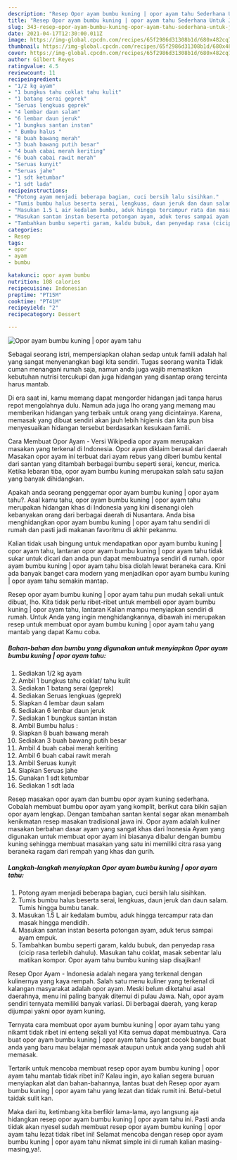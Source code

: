 ```yaml
---
description: "Resep Opor ayam bumbu kuning | opor ayam tahu Sederhana Untuk Jualan"
title: "Resep Opor ayam bumbu kuning | opor ayam tahu Sederhana Untuk Jualan"
slug: 343-resep-opor-ayam-bumbu-kuning-opor-ayam-tahu-sederhana-untuk-jualan
date: 2021-04-17T12:30:00.011Z
image: https://img-global.cpcdn.com/recipes/65f2986d31308b1d/680x482cq70/opor-ayam-bumbu-kuning-opor-ayam-tahu-foto-resep-utama.jpg
thumbnail: https://img-global.cpcdn.com/recipes/65f2986d31308b1d/680x482cq70/opor-ayam-bumbu-kuning-opor-ayam-tahu-foto-resep-utama.jpg
cover: https://img-global.cpcdn.com/recipes/65f2986d31308b1d/680x482cq70/opor-ayam-bumbu-kuning-opor-ayam-tahu-foto-resep-utama.jpg
author: Gilbert Reyes
ratingvalue: 4.5
reviewcount: 11
recipeingredient:
- "1/2 kg ayam"
- "1 bungkus tahu coklat tahu kulit"
- "1 batang serai geprek"
- "Seruas lengkuas geprek"
- "4 lembar daun salam"
- "6 lembar daun jeruk"
- "1 bungkus santan instan"
- " Bumbu halus "
- "8 buah bawang merah"
- "3 buah bawang putih besar"
- "4 buah cabai merah keriting"
- "6 buah cabai rawit merah"
- "Seruas kunyit"
- "Seruas jahe"
- "1 sdt ketumbar"
- "1 sdt lada"
recipeinstructions:
- "Potong ayam menjadi beberapa bagian, cuci bersih lalu sisihkan."
- "Tumis bumbu halus beserta serai, lengkuas, daun jeruk dan daun salam. Tumis hingga bumbu tanak."
- "Masukan 1.5 L air kedalam bumbu, aduk hingga tercampur rata dan masak hingga mendidih."
- "Masukan santan instan beserta potongan ayam, aduk terus sampai ayam empuk."
- "Tambahkan bumbu seperti garam, kaldu bubuk, dan penyedap rasa (cicip rasa terlebih dahulu). Masukan tahu coklat, masak sebentar lalu matikan kompor. Opor ayam tahu bumbu kuning siap disajikan!"
categories:
- Resep
tags:
- opor
- ayam
- bumbu

katakunci: opor ayam bumbu 
nutrition: 108 calories
recipecuisine: Indonesian
preptime: "PT15M"
cooktime: "PT41M"
recipeyield: "2"
recipecategory: Dessert

---
```



![Opor ayam bumbu kuning | opor ayam tahu](https://img-global.cpcdn.com/recipes/65f2986d31308b1d/680x482cq70/opor-ayam-bumbu-kuning-opor-ayam-tahu-foto-resep-utama.jpg)

Sebagai seorang istri, mempersiapkan olahan sedap untuk famili adalah hal yang sangat menyenangkan bagi kita sendiri. Tugas seorang  wanita Tidak cuman menangani rumah saja, namun anda juga wajib memastikan kebutuhan nutrisi tercukupi dan juga hidangan yang disantap orang tercinta harus mantab.

Di era  saat ini, kamu memang dapat mengorder hidangan jadi tanpa harus repot mengolahnya dulu. Namun ada juga lho orang yang memang mau memberikan hidangan yang terbaik untuk orang yang dicintainya. Karena, memasak yang dibuat sendiri akan jauh lebih higienis dan kita pun bisa menyesuaikan hidangan tersebut berdasarkan kesukaan famili. 

Cara Membuat Opor Ayam - Versi Wikipedia opor ayam merupakan masakan yang terkenal di Indonesia. Opor ayam diklaim berasal dari daerah Masakan opor ayam ini terbuat dari ayam rebus yang diberi bumbu kental dari santan yang ditambah berbagai bumbu seperti serai, kencur, merica. Ketika lebaran tiba, opor ayam bumbu kuning merupakan salah satu sajian yang banyak dihidangkan.

Apakah anda seorang penggemar opor ayam bumbu kuning | opor ayam tahu?. Asal kamu tahu, opor ayam bumbu kuning | opor ayam tahu merupakan hidangan khas di Indonesia yang kini disenangi oleh kebanyakan orang dari berbagai daerah di Nusantara. Anda bisa menghidangkan opor ayam bumbu kuning | opor ayam tahu sendiri di rumah dan pasti jadi makanan favoritmu di akhir pekanmu.

Kalian tidak usah bingung untuk mendapatkan opor ayam bumbu kuning | opor ayam tahu, lantaran opor ayam bumbu kuning | opor ayam tahu tidak sukar untuk dicari dan anda pun dapat membuatnya sendiri di rumah. opor ayam bumbu kuning | opor ayam tahu bisa diolah lewat beraneka cara. Kini ada banyak banget cara modern yang menjadikan opor ayam bumbu kuning | opor ayam tahu semakin mantap.

Resep opor ayam bumbu kuning | opor ayam tahu pun mudah sekali untuk dibuat, lho. Kita tidak perlu ribet-ribet untuk membeli opor ayam bumbu kuning | opor ayam tahu, lantaran Kalian mampu menyiapkan sendiri di rumah. Untuk Anda yang ingin menghidangkannya, dibawah ini merupakan resep untuk membuat opor ayam bumbu kuning | opor ayam tahu yang mantab yang dapat Kamu coba.

<!--inarticleads1-->

##### Bahan-bahan dan bumbu yang digunakan untuk menyiapkan Opor ayam bumbu kuning | opor ayam tahu:

1. Sediakan 1/2 kg ayam
1. Ambil 1 bungkus tahu coklat/ tahu kulit
1. Sediakan 1 batang serai (geprek)
1. Sediakan Seruas lengkuas (geprek)
1. Siapkan 4 lembar daun salam
1. Sediakan 6 lembar daun jeruk
1. Sediakan 1 bungkus santan instan
1. Ambil  Bumbu halus :
1. Siapkan 8 buah bawang merah
1. Sediakan 3 buah bawang putih besar
1. Ambil 4 buah cabai merah keriting
1. Ambil 6 buah cabai rawit merah
1. Ambil Seruas kunyit
1. Siapkan Seruas jahe
1. Gunakan 1 sdt ketumbar
1. Sediakan 1 sdt lada


Resep masakan opor ayam dan bumbu opor ayam kuning sederhana. Cobalah membuat bumbu opor ayam yang komplit, berikut cara bikin sajian opor ayam lengkap. Dengan tambahan santan kental segar akan menambah kenikmatan resep masakan tradisional jawa ini. Opor ayam adalah kuliner masakan berbahan dasar ayam yang sangat khas dari Inonesia Ayam yang digunakan untuk membuat opor ayam ini biasanya dibalur dengan bumbu kuning sehingga membuat masakan yang satu ini memiliki citra rasa yang beraneka ragam dari rempah yang khas dan gurih. 

<!--inarticleads2-->

##### Langkah-langkah menyiapkan Opor ayam bumbu kuning | opor ayam tahu:

1. Potong ayam menjadi beberapa bagian, cuci bersih lalu sisihkan.
1. Tumis bumbu halus beserta serai, lengkuas, daun jeruk dan daun salam. Tumis hingga bumbu tanak.
1. Masukan 1.5 L air kedalam bumbu, aduk hingga tercampur rata dan masak hingga mendidih.
1. Masukan santan instan beserta potongan ayam, aduk terus sampai ayam empuk.
1. Tambahkan bumbu seperti garam, kaldu bubuk, dan penyedap rasa (cicip rasa terlebih dahulu). Masukan tahu coklat, masak sebentar lalu matikan kompor. Opor ayam tahu bumbu kuning siap disajikan!


Resep Opor Ayam - Indonesia adalah negara yang terkenal dengan kulinernya yang kaya rempah. Salah satu menu kuliner yang terkenal di kalangan masyarakat adalah opor ayam. Meski belum diketahui asal daerahnya, menu ini paling banyak ditemui di pulau Jawa. Nah, opor ayam sendiri ternyata memiliki banyak variasi. Di berbagai daerah, yang kerap dijumpai yakni opor ayam kuning. 

Ternyata cara membuat opor ayam bumbu kuning | opor ayam tahu yang nikamt tidak ribet ini enteng sekali ya! Kita semua dapat membuatnya. Cara buat opor ayam bumbu kuning | opor ayam tahu Sangat cocok banget buat anda yang baru mau belajar memasak ataupun untuk anda yang sudah ahli memasak.

Tertarik untuk mencoba membuat resep opor ayam bumbu kuning | opor ayam tahu mantab tidak ribet ini? Kalau ingin, ayo kalian segera buruan menyiapkan alat dan bahan-bahannya, lantas buat deh Resep opor ayam bumbu kuning | opor ayam tahu yang lezat dan tidak rumit ini. Betul-betul taidak sulit kan. 

Maka dari itu, ketimbang kita berfikir lama-lama, ayo langsung aja hidangkan resep opor ayam bumbu kuning | opor ayam tahu ini. Pasti anda tiidak akan nyesel sudah membuat resep opor ayam bumbu kuning | opor ayam tahu lezat tidak ribet ini! Selamat mencoba dengan resep opor ayam bumbu kuning | opor ayam tahu nikmat simple ini di rumah kalian masing-masing,ya!.

